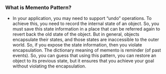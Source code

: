 ### What is Memento Pattern?

* In your application, you may need to support “undo” operations. To achieve this,
  you need to record the internal state of an object. So, you must save this state
  information in a place that can be referred again to revert back the old state of the
  object. But in general, objects encapsulate their states, and those states are
  inaccessible to the outer world. So, if you expose the state information, then you
  violate encapsulation.
  The dictionary meaning of memento is reminder (of past events). So, you can
  guess that using this pattern, you can restore an object to its previous state, but it
  ensures that you achieve your goal without violating the encapsulation.